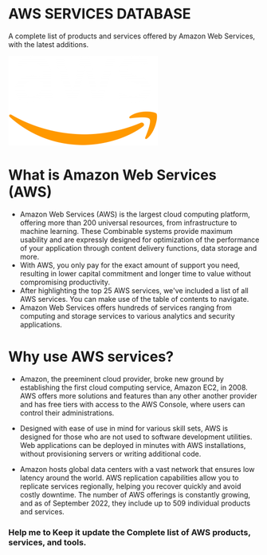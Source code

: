 # AWS SERVICES DATABASE

A complete list of products and services offered by Amazon Web Services, with the latest additions.


![AWS](https://github.com/julioaranajr/aws_services_db/blob/main/aws.png)

# What is Amazon Web Services (AWS)

* Amazon Web Services (AWS) is the largest cloud computing platform, offering more than 200 universal resources, from infrastructure to machine learning. These
Combinable systems provide maximum usability and are expressly designed for optimization of the performance of your application through content delivery functions,
data storage and more.
* With AWS, you only pay for the exact amount of support you need, resulting in lower capital commitment and longer time to value without compromising productivity.
* After highlighting the top 25 AWS services, we've included a list of all AWS services. You can make use of the table of contents to navigate.
* Amazon Web Services offers hundreds of services ranging from computing and storage services to various analytics and security applications.

# Why use AWS services?

* Amazon, the preeminent cloud provider, broke new ground by establishing the first cloud computing service, Amazon EC2, in 2008. AWS offers more solutions and features than any other
another provider and has free tiers with access to the AWS Console, where users can control their administrations.

* Designed with ease of use in mind for various skill sets, AWS is designed for those who are not used to software development utilities. Web applications can be deployed in minutes with AWS installations,
without provisioning servers or writing additional code.

* Amazon hosts global data centers with a vast network that ensures low latency around the world. AWS replication capabilities allow you to replicate services regionally, helping you recover
quickly and avoid costly downtime. The number of AWS offerings is constantly growing, and as of September 2022, they include up to 509 individual products and services.

### Help me to Keep it update the Complete list of AWS products, services, and tools.

